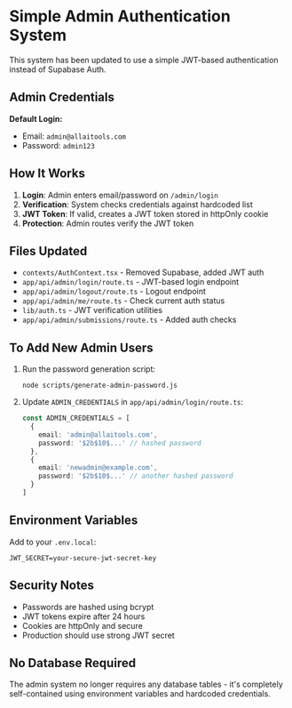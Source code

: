 # Simple Admin Authentication System

This system has been updated to use a simple JWT-based authentication instead of Supabase Auth.

## Admin Credentials

**Default Login:**
- Email: `admin@allaitools.com`
- Password: `admin123`

## How It Works

1. **Login**: Admin enters email/password on `/admin/login`
2. **Verification**: System checks credentials against hardcoded list
3. **JWT Token**: If valid, creates a JWT token stored in httpOnly cookie
4. **Protection**: Admin routes verify the JWT token

## Files Updated

- `contexts/AuthContext.tsx` - Removed Supabase, added JWT auth
- `app/api/admin/login/route.ts` - JWT-based login endpoint
- `app/api/admin/logout/route.ts` - Logout endpoint
- `app/api/admin/me/route.ts` - Check current auth status
- `lib/auth.ts` - JWT verification utilities
- `app/api/admin/submissions/route.ts` - Added auth checks

## To Add New Admin Users

1. Run the password generation script:
   ```
   node scripts/generate-admin-password.js
   ```

2. Update `ADMIN_CREDENTIALS` in `app/api/admin/login/route.ts`:
   ```typescript
   const ADMIN_CREDENTIALS = [
     {
       email: 'admin@allaitools.com',
       password: '$2b$10$...' // hashed password
     },
     {
       email: 'newadmin@example.com',
       password: '$2b$10$...' // another hashed password
     }
   ]
   ```

## Environment Variables

Add to your `.env.local`:
```
JWT_SECRET=your-secure-jwt-secret-key
```

## Security Notes

- Passwords are hashed using bcrypt
- JWT tokens expire after 24 hours
- Cookies are httpOnly and secure
- Production should use strong JWT secret

## No Database Required

The admin system no longer requires any database tables - it's completely self-contained using environment variables and hardcoded credentials.
